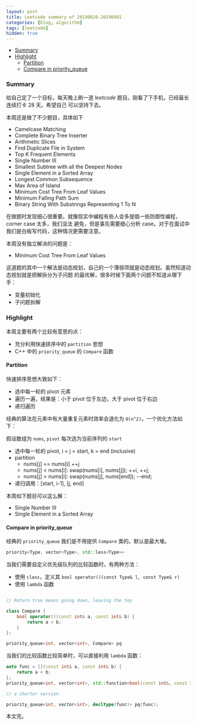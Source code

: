 ```yaml
---
layout: post
title: Leetcode summary of 20190826-20190901
categories: [blog, algorithm]
tags: [leetcode]
hidden: true
---
```


+ [Summary](#summary)
+ [Highlight](#highlight)
  + [Partition](#partition)
  + [Compare in priority\_queue](#priority_queue)


<a id="summary"></a>

### Summary

给自己定了一个目标，每天晚上刷一道 *leetcode* 题目。刚看了下手机，已经最长连续打卡 28 天。希望自己
可以坚持下去。

本周还是做了不少题目，具体如下

+ Camelcase Matching
+ Complete Binary Tree Inserter
+ Arithmetic Slices
+ Find Duplicate File in System
+ Top K Frequent Elements
+ Single Number III
+ Smallest Subtree with all the Deepest Nodes
+ Single Element in a Sorted Array
+ Longest Common Subsequence
+ Max Area of Island
+ Minimum Cost Tree From Leaf Values
+ Minimum Falling Path Sum
+ Binary String With Substrings Representing 1 To N

在做题时发现细心很重要。就像现实中编程有些人会多提倡一些防御性编程，corner case 太多，我们没法
避免，但是事先需要细心分析 case。对于在面试中我们是白板写代码，这种情况更需要注意。

本周没有独立解决的问题是：

+ Minimum Cost Tree From Leaf Values

这道题的其中一个解法是动态规划，自己的一个薄弱项就是动态规划。虽然知道动态规划就是把解拆分为子问题
的最优解，很多时候下面两个问题不知道从哪下手：

+ 变量初始化
+ 子问题拆解

<a id="highlight"></a>

### Highlight

本周主要有两个比较有意思的点：

+ 充分利用快速排序中的 `partition` 思想
+ C++ 中的 `priority_queue` 的 `Compare` 函数

<a id="partition"></a>

#### Partition

快速排序思想大致如下：

+ 选中每一轮的 pivot 元素
+ 遍历一遍，结果是：小于 pivot 位于左边，大于 pivot 位于右边
+ 递归遍历

经典的算法在元素中有大量重复元素时效率会退化为 `O(n^2)`。一个优化方法如下：

假设数组为 `nums`, `pivot` 每次选为当前序列的 `start`

+ 选中每一轮的 pivot, i = j = start, k = end (inclusive)
+ partition
  + nums[j] == nums[i] ++j
  + nums[j] < nums[i]: swap(nums[i], nums[j]); ++i, ++j;
  + nums[j] > nums[i]: swap(nums[j], nums[end]); --end;
+ 递归调用：[start, i-1], [j, end]

本周如下题目可以这么解：

+ Single Number III
+ Single Element in a Sorted Array

<a id="priority_queue"></a>

#### Compare in priority\_queue

经典的 `priority_queue` 我们是不用提供 `Compare` 类的。默认是最大堆。

```cpp
priority<Type, vector<Type>, std::less<Type>>
```

当我们需要自定义优先级队列的比较函数时，有两种方法：

+ 使用 `class`，定义其 `bool operator()(const Type& l, const Type& r)`
+ 使用 `lambda` 函数

```cpp

// Return true means going down, leaving the top

class Compare {
    bool operator()(const int& a, const int& b) {
        return a < b;
    }
};

priority_queue<int, vector<int>, Compare> pq
```

当我们的比较函数比较简单时，可以直接利用 `lambda` 函数：

```cpp
auto func = [](const int& a, const int& b) {
    return a < b;
};
priority_queue<int, vector<int>, std::function<bool(const int&, const int&)>> pq(func);

// a shorter version

priority_queue<int, vector<int>, decltype(func)> pq(func);
```

本文完。

